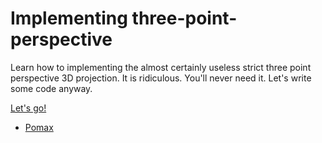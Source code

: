 # Implementing three-point-perspective

Learn how to implementing the almost certainly useless strict three point perspective 3D projection. It is ridiculous. You'll never need it. Let's write some code anyway.

[Let's go!](https://pomax.github.io/three-point-perspective/)

- [Pomax](http://twitter.com/TheRealPomax)
